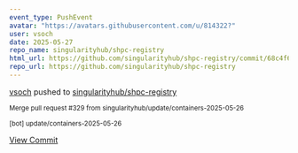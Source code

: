 ```yaml
---
event_type: PushEvent
avatar: "https://avatars.githubusercontent.com/u/814322?"
user: vsoch
date: 2025-05-27
repo_name: singularityhub/shpc-registry
html_url: https://github.com/singularityhub/shpc-registry/commit/68c4f6d285e3139b520e2bbbfc6afe60693bba68
repo_url: https://github.com/singularityhub/shpc-registry
---
```


<a href='https://github.com/vsoch' target='_blank'>vsoch</a> pushed to <a href='https://github.com/singularityhub/shpc-registry' target='_blank'>singularityhub/shpc-registry</a>

<small>Merge pull request #329 from singularityhub/update/containers-2025-05-26

[bot] update/containers-2025-05-26</small>

<a href='https://github.com/singularityhub/shpc-registry/commit/68c4f6d285e3139b520e2bbbfc6afe60693bba68' target='_blank'>View Commit</a>